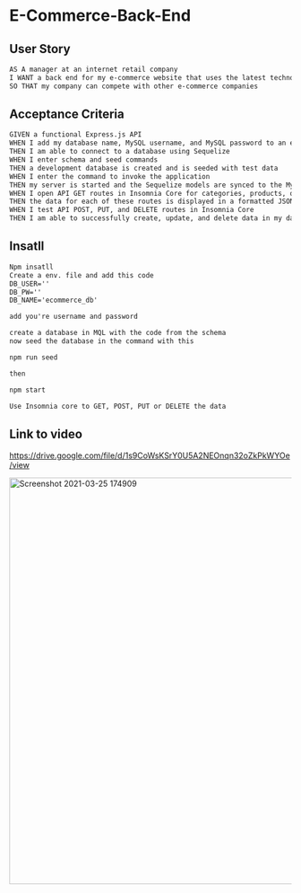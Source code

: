 # E-Commerce-Back-End

## User Story

```md
AS A manager at an internet retail company
I WANT a back end for my e-commerce website that uses the latest technologies
SO THAT my company can compete with other e-commerce companies
```

## Acceptance Criteria

```md
GIVEN a functional Express.js API
WHEN I add my database name, MySQL username, and MySQL password to an environment variable file
THEN I am able to connect to a database using Sequelize
WHEN I enter schema and seed commands
THEN a development database is created and is seeded with test data
WHEN I enter the command to invoke the application
THEN my server is started and the Sequelize models are synced to the MySQL database
WHEN I open API GET routes in Insomnia Core for categories, products, or tags
THEN the data for each of these routes is displayed in a formatted JSON
WHEN I test API POST, PUT, and DELETE routes in Insomnia Core
THEN I am able to successfully create, update, and delete data in my database
```
## Insatll 
```md
Npm insatll 
Create a env. file and add this code
DB_USER=''
DB_PW=''
DB_NAME='ecommerce_db'

add you're username and password

create a database in MQL with the code from the schema 
now seed the database in the command with this

npm run seed

then 

npm start

Use Insomnia core to GET, POST, PUT or DELETE the data
```
## Link to video
https://drive.google.com/file/d/1s9CoWsKSrY0U5A2NEOnqn32oZkPkWYOe/view

<img width="724" alt="Screenshot 2021-03-25 174909" src="https://user-images.githubusercontent.com/74078719/112561452-7d306f80-8d92-11eb-9691-c27eb1004f18.png">
